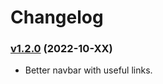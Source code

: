 # Changelog


### [v1.2.0](https://github.com/biswain2309/articlyzer-project/releases/tag/1.2.0) (2022-10-XX)

* Better navbar with useful links.